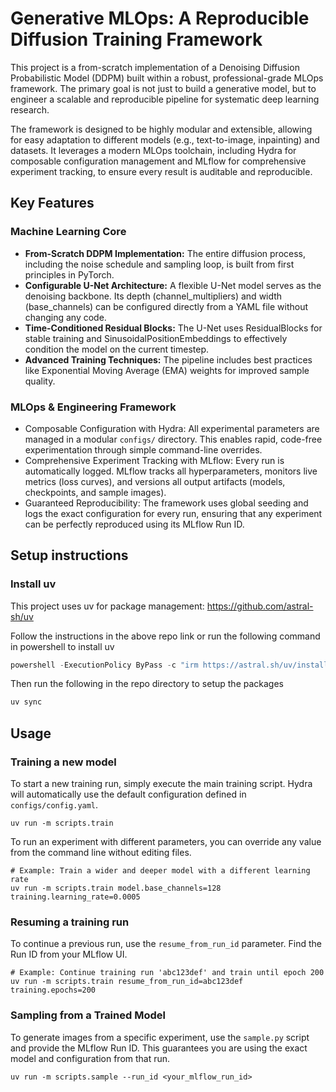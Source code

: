 # Generative MLOps: A Reproducible Diffusion Training Framework

This project is a from-scratch implementation of a Denoising Diffusion Probabilistic Model (DDPM) built within a robust, professional-grade MLOps framework. The primary goal is not just to build a generative model, but to engineer a scalable and reproducible pipeline for systematic deep learning research.

The framework is designed to be highly modular and extensible, allowing for easy adaptation to different models (e.g., text-to-image, inpainting) and datasets. It leverages a modern MLOps toolchain, including Hydra for composable configuration management and MLflow for comprehensive experiment tracking, to ensure every result is auditable and reproducible.

## Key Features

### Machine Learning Core
- **From-Scratch DDPM Implementation:** The entire diffusion process, including the noise schedule and sampling loop, is built from first principles in PyTorch.
- **Configurable U-Net Architecture:** A flexible U-Net model serves as the denoising backbone. Its depth (channel_multipliers) and width (base_channels) can be configured directly from a YAML file without changing any code.
- **Time-Conditioned Residual Blocks:** The U-Net uses ResidualBlocks for stable training and SinusoidalPositionEmbeddings to effectively condition the model on the current timestep.
- **Advanced Training Techniques:** The pipeline includes best practices like Exponential Moving Average (EMA) weights for improved sample quality.

### MLOps & Engineering Framework
- Composable Configuration with Hydra: All experimental parameters are managed in a modular `configs/` directory. This enables rapid, code-free experimentation through simple command-line overrides.
- Comprehensive Experiment Tracking with MLflow: Every run is automatically logged. MLflow tracks all hyperparameters, monitors live metrics (loss curves), and versions all output artifacts (models, checkpoints, and sample images).
- Guaranteed Reproducibility: The framework uses global seeding and logs the exact configuration for every run, ensuring that any experiment can be perfectly reproduced using its MLflow Run ID.

## Setup instructions

### Install uv
This project uses uv for package management: https://github.com/astral-sh/uv

Follow the instructions in the above repo link or run the following command in powershell to install uv

```powershell
powershell -ExecutionPolicy ByPass -c "irm https://astral.sh/uv/install.ps1 | iex"
```

Then run the following in the repo directory to setup the packages

```powershell
uv sync
```

## Usage

### Training a new model

To start a new training run, simply execute the main training script. Hydra will automatically use the default configuration defined in `configs/config.yaml`.

```
uv run -m scripts.train
```

To run an experiment with different parameters, you can override any value from the command line without editing files.

```
# Example: Train a wider and deeper model with a different learning rate
uv run -m scripts.train model.base_channels=128 training.learning_rate=0.0005
```

### Resuming a training run

To continue a previous run, use the `resume_from_run_id` parameter. Find the Run ID from your MLflow UI.
```
# Example: Continue training run 'abc123def' and train until epoch 200
uv run -m scripts.train resume_from_run_id=abc123def training.epochs=200
```

### Sampling from a Trained Model

To generate images from a specific experiment, use the `sample.py` script and provide the MLflow Run ID. This guarantees you are using the exact model and configuration from that run.

```
uv run -m scripts.sample --run_id <your_mlflow_run_id>
```


